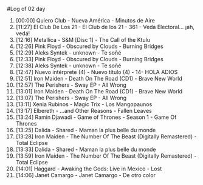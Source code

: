 #Log of 02 day

1. [00:00] Quiero Club - Nueva América - Minutos de Aire
1. [11:27] El Club De Los 21 - El Club de los 21 - 361 - Veda Electoral... ¡ah, vedá!
1. [12:16] Metallica - S&M [Disc 1] - The Call of the Ktulu
1. [12:26] Pink Floyd - Obscured by Clouds - Burning Bridges
1. [12:29] Aleks Syntek - unknown - Te soñé
1. [12:33] Pink Floyd - Obscured by Clouds - Burning Bridges
1. [12:38] Aleks Syntek - unknown - Te soñé
1. [12:47] Nuevo intérprete (4) - Nuevo título (4) - 14-  HOLA ADIOS
1. [12:51] Iron Maiden - Death On The Road (CD1) - Brave New World
1. [12:57] The Perishers - Sway EP - All Wrong
1. [13:01] Iron Maiden - Death On The Road (CD1) - Brave New World
1. [13:07] The Perishers - Sway EP - All Wrong
1. [13:11] Xenia Rubinos - Magic Trix - Los Mangopaunos
1. [13:17] Elbereth - ...and Other Reasons - Fallen Leaves
1. [13:24] Ramin Djawadi - Game of Thrones - Season 1 - Game Of Thrones
1. [13:25] Dalida - Shared - Maman la plus belle du monde
1. [13:28] Iron Maiden - The Number Of The Beast (Digitally Remastered) - Total Eclipse
1. [13:33] Dalida - Shared - Maman la plus belle du monde
1. [13:59] Iron Maiden - The Number Of The Beast (Digitally Remastered) - Total Eclipse
1. [14:01] Haggard - Awaking the Gods: Live in Mexico - Lost
1. [14:06] Janet Camargo - Janet Camargo - De otro color
